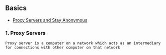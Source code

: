 ## Basics

- [Proxy Servers and Stay Anonymous](#Proxyservers)

### 1. Proxy Servers 
 <p align="justify"> 

    Proxy server is a computer on a network which acts as an intermediary for connections with other computer on that network 
   </p>

